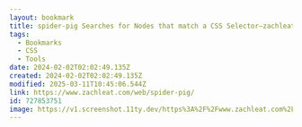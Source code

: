 ```yaml
---
layout: bookmark
title: spider-pig Searches for Nodes that match a CSS Selector—zachleat.com
tags:
  - Bookmarks
  - CSS
  - Tools
date: 2024-02-02T02:02:49.135Z
created: 2024-02-02T02:02:49.135Z
modified: 2025-03-11T10:45:06.544Z
link: https://www.zachleat.com/web/spider-pig/
id: 727853751
image: https://v1.screenshot.11ty.dev/https%3A%2F%2Fwww.zachleat.com%2Fopengraph%2Fweb%2Fspider-pig%2F/opengraph/_x202402_2/
---
```

